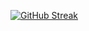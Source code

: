 [![GitHub Streak](https://streak-stats.demolab.com?user=barcag07&theme=transparent&border_radius=&date_format=M%20j%5B%2C%20Y%5D)](https://git.io/streak-stats)
